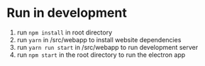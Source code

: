 # Run in development
1. run ``npm install`` in root directory
1. run ``yarn`` in /src/webapp to install website dependencies
1. run ``yarn run start`` in /src/webapp to run development server
1. run ``npm start`` in the root directory to run the electron app
